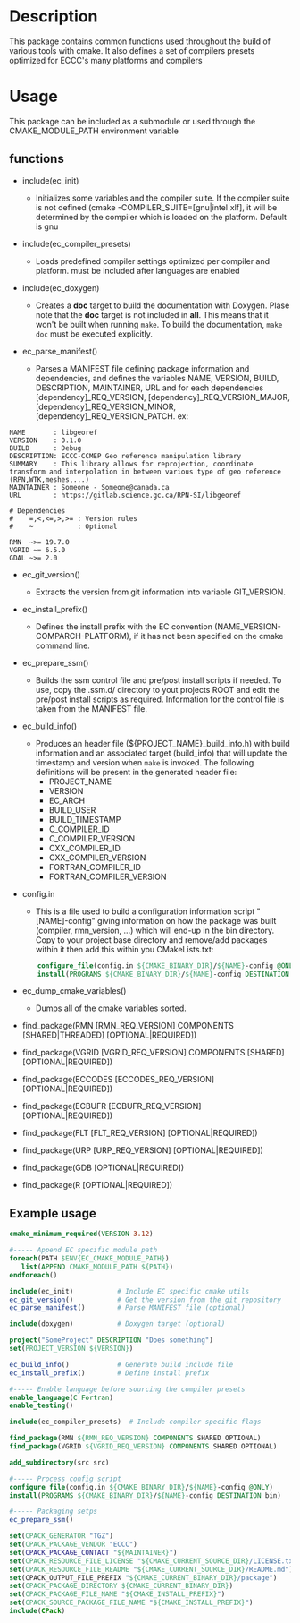 # Description

This package contains common functions used throughout the build of various tools with cmake. 
It also defines a set of compilers presets optimized for ECCC's many platforms and compilers

# Usage
This package can be included as a submodule or used through the CMAKE_MODULE_PATH environment variable

## functions

* include(ec_init)
  * Initializes some variables and the compiler suite. If the compiler suite is not defined (cmake -COMPILER_SUITE=[gnu|intel|xlf], it will be determined by the compiler which is loaded on the platform. Default is gnu

* include(ec_compiler_presets)
  * Loads predefined compiler settings optimized per compiler and platform. must be included after languages are enabled

* include(ec_doxygen) 
  * Creates a __doc__ target to build the documentation with Doxygen.  Plase note that the __doc__ target is not included in __all__.  This means that it won't be built when running ```make```.  To build the documentation, ```make doc``` must be executed explicitly.

* ec_parse_manifest()
  * Parses a MANIFEST file defining package information and dependencies, and defines the variables NAME, VERSION, BUILD, DESCRIPTION, MAINTAINER, URL and for each dependencies [dependency]_REQ_VERSION, [dependency]_REQ_VERSION_MAJOR, [dependency]_REQ_VERSION_MINOR, [dependency]_REQ_VERSION_PATCH. ex:


```
NAME       : libgeoref
VERSION    : 0.1.0
BUILD      : Debug
DESCRIPTION: ECCC-CCMEP Geo reference manipulation library
SUMMARY    : This library allows for reprojection, coordinate transform and interpolation in between various type of geo reference (RPN,WTK,meshes,...)
MAINTAINER : Someone - Someone@canada.ca 
URL        : https://gitlab.science.gc.ca/RPN-SI/libgeoref

# Dependencies 
#    =,<,<=,>,>= : Version rules
#    ~           : Optional

RMN  ~>= 19.7.0
VGRID ~= 6.5.0
GDAL ~>= 2.0
```

* ec_git_version()
  * Extracts the version from git information into variable GIT_VERSION.

* ec_install_prefix()
  * Defines the install prefix with the EC convention (NAME_VERSION-COMPARCH-PLATFORM), if it has not been specified on the cmake command line.

* ec_prepare_ssm()
  * Builds the ssm control file and pre/post install scripts if needed. To use, copy the .ssm.d/ directory to yout projects ROOT and edit the pre/post install scripts as required. Information for the control file is taken from the MANIFEST file.

* ec_build_info()
  * Produces an header file (${PROJECT_NAME}_build_info.h) with build information and an associated target (build_info) that will update the timestamp and version when ```make``` is invoked.  The following definitions will be present in the generated header file:
    * PROJECT_NAME
    * VERSION
    * EC_ARCH
    * BUILD_USER
    * BUILD_TIMESTAMP
    * C_COMPILER_ID
    * C_COMPILER_VERSION
    * CXX_COMPILER_ID
    * CXX_COMPILER_VERSION
    * FORTRAN_COMPILER_ID
    * FORTRAN_COMPILER_VERSION

* config.in
  * This is a file used to build a configuration information script "[NAME]-config" giving information on how the package was built (compiler, rmn_version, ...) which will end-up in the bin directory. Copy to your project base directory and remove/add packages within it then add this within you CMakeLists.txt:
```cmake
       configure_file(config.in ${CMAKE_BINARY_DIR}/${NAME}-config @ONLY)
       install(PROGRAMS ${CMAKE_BINARY_DIR}/${NAME}-config DESTINATION bin)
```

* ec_dump_cmake_variables()
  * Dumps all of the cmake variables sorted.


* find_package(RMN [RMN_REQ_VERSION] COMPONENTS [SHARED|THREADED] [OPTIONAL|REQUIRED])
* find_package(VGRID [VGRID_REQ_VERSION] COMPONENTS [SHARED] [OPTIONAL|REQUIRED])
* find_package(ECCODES [ECCODES_REQ_VERSION] [OPTIONAL|REQUIRED])
* find_package(ECBUFR [ECBUFR_REQ_VERSION] [OPTIONAL|REQUIRED])
* find_package(FLT [FLT_REQ_VERSION] [OPTIONAL|REQUIRED])
* find_package(URP [URP_REQ_VERSION] [OPTIONAL|REQUIRED])
* find_package(GDB [OPTIONAL|REQUIRED])
* find_package(R [OPTIONAL|REQUIRED])

## Example usage

```cmake
cmake_minimum_required(VERSION 3.12)

#----- Append EC specific module path
foreach(PATH $ENV{EC_CMAKE_MODULE_PATH})
   list(APPEND CMAKE_MODULE_PATH ${PATH})
endforeach()

include(ec_init)           # Include EC specific cmake utils
ec_git_version()           # Get the version from the git repository
ec_parse_manifest()        # Parse MANIFEST file (optional)

include(doxygen)           # Doxygen target (optional)

project("SomeProject" DESCRIPTION "Does something")
set(PROJECT_VERSION ${VERSION})

ec_build_info()            # Generate build include file
ec_install_prefix()        # Define install prefix  

#----- Enable language before sourcing the compiler presets
enable_language(C Fortran)
enable_testing()

include(ec_compiler_presets)  # Include compiler specific flags

find_package(RMN ${RMN_REQ_VERSION} COMPONENTS SHARED OPTIONAL)
find_package(VGRID ${VGRID_REQ_VERSION} COMPONENTS SHARED OPTIONAL)

add_subdirectory(src src)

#----- Process config script
configure_file(config.in ${CMAKE_BINARY_DIR}/${NAME}-config @ONLY)
install(PROGRAMS ${CMAKE_BINARY_DIR}/${NAME}-config DESTINATION bin)

#----- Packaging setps
ec_prepare_ssm()

set(CPACK_GENERATOR "TGZ")
set(CPACK_PACKAGE_VENDOR "ECCC")
set(CPACK_PACKAGE_CONTACT "${MAINTAINER}")
set(CPACK_RESOURCE_FILE_LICENSE "${CMAKE_CURRENT_SOURCE_DIR}/LICENSE.txt")
set(CPACK_RESOURCE_FILE_README "${CMAKE_CURRENT_SOURCE_DIR}/README.md")
set(CPACK_OUTPUT_FILE_PREFIX "${CMAKE_CURRENT_BINARY_DIR}/package")
set(CPACK_PACKAGE_DIRECTORY ${CMAKE_CURRENT_BINARY_DIR})
set(CPACK_PACKAGE_FILE_NAME "${CMAKE_INSTALL_PREFIX}")
set(CPACK_SOURCE_PACKAGE_FILE_NAME "${CMAKE_INSTALL_PREFIX}")
include(CPack)
```
